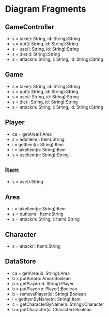 Diagram Fragments 
=================

## GameController
* s = take(i: String, id: String):String
* s = put(i: String, id: String):String
* s = use(i: String, id: String):String
* s = die(id: String):String
* s = attack(n: String, i: String, id: String):String

## Game
* s = take(i: String, id: String):String
* s = put(i: String, id: String):String
* s = use(i: String, id: String):String
* s = die(i: String, id: String):String
* s = attack(n: String, i: String, id: String):String

## Player
* ca = getArea():Area
* s = addItem(i: Item):String
* i = getItem(n: String):Item
* i = takeItem(n: String):Item
* s = useItem(n: String):String

## Item
* s = use():String

## Area
* i = takeItem(n: String):Item
* s = putItem(i: Item):String
* s = attack(n: String, i: Item):String

## Character
* s = attack(i: Item):String

## DataStore
* ca = getArea(id: String):Area
* b = putArea(a: Area):Boolean
* p = getPlayer(id: String):Player
* b = putPlayer(p: Player):Boolean
* b = removePlayer(id: String):Boolean
* i = getItemByName(n: String):Item
* c = getCharacterByName(n: String):Character
* b = putCharacter(c: Character):Boolean

